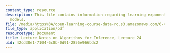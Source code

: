 ```yaml
---
content_type: resource
description: This file contains information regarding learning exponential family
  models.
file: /media/https%3A/open-learning-course-data-rc.s3.amazonaws.com/6-438-algorithms-for-inference-fall-2014/42cd38e171046c8b0d912856e966bdc2_MIT6_438F14_Lec24.pdf
file_type: application/pdf
resourcetype: Document
title: Lecture Notes on Algorithms for Inference, Lecture 24
uid: 42cd38e1-7104-6c8b-0d91-2856e966bdc2
---
```

